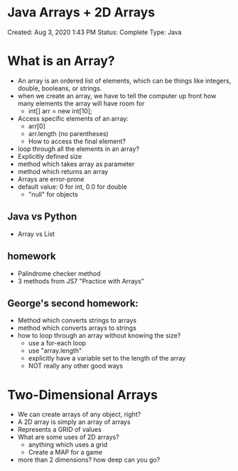 # Java Arrays + 2D Arrays

Created: Aug 3, 2020 1:43 PM
Status: Complete
Type: Java

# What is an Array?

- An array is an ordered list of elements, which can be things like integers, double, booleans, or strings.
- when we create an array, we have to tell the computer up front how many elements the array will have room for
    - int[] arr = new int[10];
- Access specific elements of an array:
    - arr[0]
    - arr.length (no parentheses)
    - How to access the final element?
- loop through all the elements in an array?
- Explicitly defined size
- method which takes array as parameter
- method which returns an array
- Arrays are error-prone
- default value: 0 for int, 0.0 for double
    - "null" for objects

## Java vs Python

- Array vs List

## homework

- Palindrome checker method
- 3 methods from JS7 "Practice with Arrays"

## George's second homework:

- Method which converts strings to arrays
- method which converts arrays to strings
- how to loop through an array without knowing the size?
    - use a for-each loop
    - use "array.length"
    - explicitly have a variable set to the length of the array
    - NOT really any other good ways

# Two-Dimensional Arrays

- We can create arrays of any object, right?
- A 2D array is simply an array of arrays
- Represents a GRID of values
- What are some uses of 2D arrays?
    - anything which uses a grid
    - Create a MAP for a game
- more than 2 dimensions? how deep can you go?